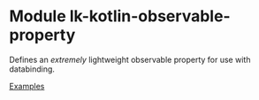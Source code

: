 # Module lk-kotlin-observable-property

Defines an *extremely* lightweight observable property for use with databinding.

[Examples](src/test/kotlin/lk/kotlin/observable/property/example)